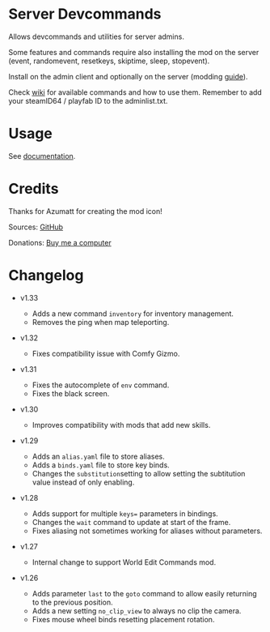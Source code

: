 # Server Devcommands

Allows devcommands and utilities for server admins.

Some features and commands require also installing the mod on the server (event, randomevent, resetkeys, skiptime, sleep, stopevent).

Install on the admin client and optionally on the server (modding [guide](https://youtu.be/L9ljm2eKLrk)).

Check [wiki](https://valheim.fandom.com/wiki/Console_Commands) for available commands and how to use them. Remember to add your steamID64 / playfab ID to the adminlist.txt.

# Usage

See [documentation](https://github.com/JereKuusela/valheim-dev/blob/main/README.md).

# Credits

Thanks for Azumatt for creating the mod icon!

Sources: [GitHub](https://github.com/JereKuusela/valheim-dev)

Donations: [Buy me a computer](https://www.buymeacoffee.com/jerekuusela)

# Changelog

- v1.33
	- Adds a new command `inventory` for inventory management.
	- Removes the ping when map teleporting.

- v1.32
	- Fixes compatibility issue with Comfy Gizmo.

- v1.31
	- Fixes the autocomplete of `env` command.
	- Fixes the black screen.

- v1.30
	- Improves compatibility with mods that add new skills.

- v1.29
	- Adds an `alias.yaml` file to store aliases.
	- Adds a `binds.yaml` file to store key binds.
	- Changes the `substitution`setting to allow setting the subtitution value instead of only enabling.

- v1.28
	- Adds support for multiple `keys=` parameters in bindings.
	- Changes the `wait` command to update at start of the frame.
	- Fixes aliasing not sometimes working for aliases without parameters.

- v1.27
	- Internal change to support World Edit Commands mod.

- v1.26
	- Adds parameter `last` to the `goto` command to allow easily returning to the previous position.
	- Adds a new setting `no_clip_view` to always no clip the camera.
	- Fixes mouse wheel binds resetting placement rotation.

